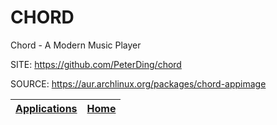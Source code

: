 # CHORD

 Chord - A Modern Music Player

 SITE: https://github.com/PeterDing/chord

 SOURCE: https://aur.archlinux.org/packages/chord-appimage

 | [Applications](https://portable-linux-apps.github.io/apps.html) | [Home](https://portable-linux-apps.github.io)
 | --- | --- |
